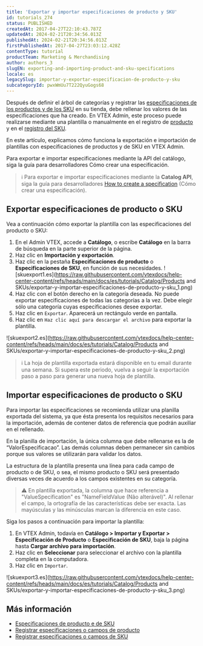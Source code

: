 ```yaml
---
title: 'Exportar y importar especificaciones de producto y SKU'
id: tutorials_274
status: PUBLISHED
createdAt: 2017-04-27T22:10:43.787Z
updatedAt: 2024-02-21T20:34:56.013Z
publishedAt: 2024-02-21T20:34:56.013Z
firstPublishedAt: 2017-04-27T23:03:12.428Z
contentType: tutorial
productTeam: Marketing & Merchandising
author: authors_3
slugEN: exporting-and-importing-product-and-sku-specifications
locale: es
legacySlug: importar-y-exportar-especificacion-de-producto-y-sku
subcategoryId: pwxWmUu7T222QyuGogs68
---
```


Después de definir el árbol de categorías y registrar las [especificaciones de los productos y de los SKU](https://help.vtex.com/es/tracks/catalogo-101--5AF0XfnjfWeopIFBgs3LIQ/2NQoBv8m4Yz3oQaLgDRagP) en su tienda, debe rellenar los valores de las especificaciones que ha creado. En VTEX Admin, este proceso puede realizarse mediante una plantilla o manualmente en el registro de [producto](https://help.vtex.com/es/tutorial/registrar-especificaciones-o-campos-de-producto--tutorials_106#registro-de-producto) y en el [registro del SKU](https://help.vtex.com/es/tutorial/registrar-especificaciones-o-campos-de-sku--tutorials_119#registro-del-sku).

En este artículo, explicamos cómo funciona la exportación e importación de plantillas con especificaciones de productos y de SKU en VTEX Admin.

Para exportar e importar especificaciones mediante la API del catálogo, siga la guía para desarrolladores Cómo crear una especificación.

>ℹ️ Para exportar e importar especificaciones mediante la **Catalog API**, siga la guía para desarrolladores [How to create a specification](https://developers.vtex.com/vtex-developer-docs/docs/how-to-create-a-specification) (Cómo crear una especificación).

## Exportar especificaciones de producto o SKU

Vea a continuación cómo exportar la plantilla con las especificaciones del producto o SKU:

1. En el Admin VTEX, accede a **Catálogo**, o escribe **Catálogo** en la barra de búsqueda en la parte superior de la página.
2. Haz clic en **Importación y exportación**.
3. Haz clic en la pestaña __Especificaciones de producto__ o **Especificaciones de SKU**, en función de sus necesidades.
    ![skuexport1.es](https://raw.githubusercontent.com/vtexdocs/help-center-content/refs/heads/main/docs/es/tutorials/Catalog/Products and SKUs/exportar-y-importar-especificaciones-de-producto-y-sku_1.png)
4. Haz clic con el botón derecho en la categoría deseada.
    No puede exportar especificaciones de todas las categorías a la vez. Debe elegir sólo una categoría cuyas especificaciones desee exportar. 
5. Haz clic en `Exportar`.
    Aparecerá un rectángulo verde en pantalla.
6. Haz clic en `Haz clic aquí para descargar el archivo` para exportar la plantilla.

![skuexport2.es](https://raw.githubusercontent.com/vtexdocs/help-center-content/refs/heads/main/docs/es/tutorials/Catalog/Products and SKUs/exportar-y-importar-especificaciones-de-producto-y-sku_2.png)

>ℹ️ La hoja de plantilla exportada estará disponible en tu email durante una semana. Si supera este periodo, vuelva a seguir la exportación paso a paso para generar una nueva hoja de plantilla.

## Importar especificaciones de producto o SKU

Para importar las especificaciones se recomienda utilizar una planilla exportada del sistema, ya que ésta presenta los requisitos necesarios para la importación, además de contener datos de referencia que podrán auxiliar en el rellenado.

En la planilla de importación, la única columna que debe rellenarse es la de “ValorEspecificacao”. Las demás columnas deben permanecer sin cambios porque sus valores se utilizarán para validar los datos.

La estructura de la plantilla presenta una línea para cada campo de producto o de SKU, o sea, el mismo producto o SKU será presentado diversas veces de acuerdo a los campos existentes en su categoría.

>⚠️ En plantilla exportada, la columna que hace referencia a "ValueSpecification" es "NameFieldValue (Não alterável)". Al rellenar el campo, la ortografía de las características debe ser exacta. Las mayúsculas y las minúsculas marcan la diferencia en este caso.

Siga los pasos a continuación para importar la plantilla:

1. En VTEX Admin, todavía en __Catálogo > Importar y Exportar > Especificación de Producto__ o __Especificación de SKU__, baja la página hasta **Cargar archivo para importación**.
2. Haz clic en **Seleccionar** para seleccionar el archivo con la plantilla completa en la computadora.
3.  Haz clic en `Importar`.

![skuexport3.es](https://raw.githubusercontent.com/vtexdocs/help-center-content/refs/heads/main/docs/es/tutorials/Catalog/Products and SKUs/exportar-y-importar-especificaciones-de-producto-y-sku_3.png)

## Más información
- [Especificaciones de producto e de SKU](https://help.vtex.com/es/tracks/catalogo-101--5AF0XfnjfWeopIFBgs3LIQ/2NQoBv8m4Yz3oQaLgDRagP)
- [Registrar especificaciones o campos de producto](https://help.vtex.com/es/tutorial/registrar-especificaciones-o-campos-de-producto--tutorials_106)
- [Registrar especificaciones o campos de SKU](https://help.vtex.com/es/tutorial/registrar-especificaciones-o-campos-de-sku--tutorials_119)
